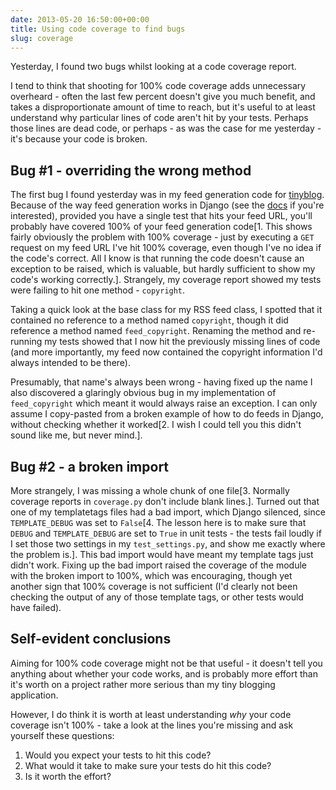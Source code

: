 ```yaml
---
date: 2013-05-20 16:50:00+00:00
title: Using code coverage to find bugs
slug: coverage
---
```


Yesterday, I found two bugs whilst looking at a code coverage report.

I tend to think that shooting for 100% code coverage adds unnecessary
overheard - often the last few percent doesn't give you much benefit,
and takes a disproportionate amount of time to reach, but it's useful
to at least understand why particular lines of code aren't hit by
your tests. Perhaps those lines are dead code, or perhaps - as was
the case for me yesterday - it's because your code is broken.

<!-- more -->


## Bug #1 - overriding the wrong method


The first bug I found yesterday was in my feed generation code for
[tinyblog](https://github.com/dominicrodger/tinyblog/). Because of
the way feed generation works in Django (see the
[docs](https://docs.djangoproject.com/en/dev/ref/contrib/syndication/)
if you're interested), provided you have a single test that hits your
feed URL, you'll probably have covered 100% of your feed generation
code[1. This shows fairly obviously the problem with 100% coverage -
just by executing a `GET` request on my feed URL I've hit 100%
coverage, even though I've no idea if the code's correct. All I know
is that running the code doesn't cause an exception to be raised,
which is valuable, but hardly sufficient to show my code's working
correctly.]. Strangely, my coverage report showed my tests were
failing to hit one method - `copyright`.

Taking a quick look at the base class for my RSS feed class, I
spotted that it contained no reference to a method named `copyright`,
though it did reference a method named `feed_copyright`. Renaming the
method and re-running my tests showed that I now hit the previously
missing lines of code (and more importantly, my feed now contained
the copyright information I'd always intended to be there).

Presumably, that name's always been wrong - having fixed up the name
I also discovered a glaringly obvious bug in my implementation of
`feed_copyright` which meant it would always raise an exception. I
can only assume I copy-pasted from a broken example of how to do
feeds in Django, without checking whether it worked[2. I wish I could
tell you this didn't sound like me, but never mind.].


## Bug #2 - a broken import


More strangely, I was missing a whole chunk of one file[3. Normally
coverage reports in `coverage.py` don't include blank lines.]. Turned
out that one of my templatetags files had a bad import, which Django
silenced, since `TEMPLATE_DEBUG` was set to `False`[4. The lesson
here is to make sure that `DEBUG` and `TEMPLATE_DEBUG` are set to
`True` in unit tests - the tests fail loudly if I set those two
settings in my `test_settings.py`, and show me exactly where the
problem is.]. This bad import would have meant my template tags just
didn't work. Fixing up the bad import raised the coverage of the
module with the broken import to 100%, which was encouraging, though
yet another sign that 100% coverage is not sufficient (I'd clearly
not been checking the output of any of those template tags, or other
tests would have failed).


## Self-evident conclusions


Aiming for 100% code coverage might not be that useful - it doesn't
tell you anything about whether your code works, and is probably more
effort than it's worth on a project rather more serious than my tiny
blogging application.

However, I do think it is worth at least understanding _why_ your
code coverage isn't 100% - take a look at the lines you're missing
and ask yourself these questions:

1. Would you expect your tests to hit this code?
2. What would it take to make sure your tests do hit this code?
3. Is it worth the effort?
